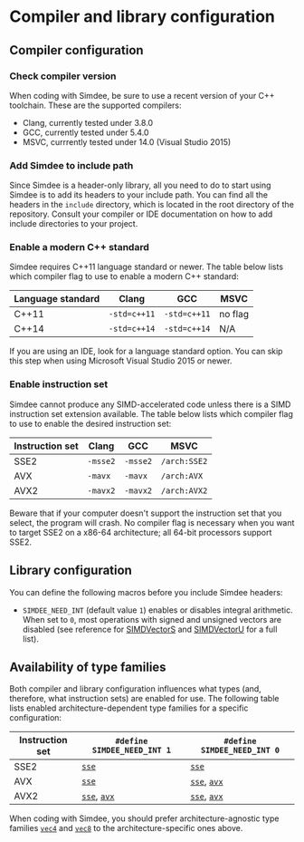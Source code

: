 # Compiler and library configuration

## Compiler configuration

### Check compiler version

When coding with Simdee, be sure to use a recent version of your C++ toolchain. These are the supported compilers:

* Clang, currently tested under 3.8.0
* GCC, currently tested under 5.4.0
* MSVC, currrently tested under 14.0 (Visual Studio 2015)

### Add Simdee to include path

Since Simdee is a header-only library, all you need to do to start using Simdee is to add its headers to your include path. You can find all the headers in the `include` directory, which is located in the root directory of the repository. Consult your compiler or IDE documentation on how to add include directories to your project.

### Enable a modern C++ standard

Simdee requires C++11 language standard or newer. The table below lists which compiler flag to use to enable a modern C++ standard:

Language standard  | Clang          | GCC            | MSVC
-------------------|----------------|----------------|--------------
C++11              | `-std=c++11`   | `-std=c++11`   | no flag
C++14              | `-std=c++14`   | `-std=c++14`   | N/A

If you are using an IDE, look for a language standard option. You can skip this step when using Microsoft Visual Studio 2015 or newer.

### Enable instruction set

Simdee cannot produce any SIMD-accelerated code unless there is a SIMD instruction set extension available. The table below lists which compiler flag to use to enable the desired instruction set:

Instruction set    | Clang          | GCC            | MSVC
-------------------|----------------|----------------|--------------
SSE2               | `-msse2`       | `-msse2`       | `/arch:SSE2`
AVX                | `-mavx`        | `-mavx`        | `/arch:AVX`
AVX2               | `-mavx2`       | `-mavx2`       | `/arch:AVX2`

Beware that if your computer doesn't support the instruction set that you select, the program will crash. No compiler flag is necessary when you want to target SSE2 on a x86-64 architecture; all 64-bit processors support SSE2.

## Library configuration

You can define the following macros before you include Simdee headers:

* `SIMDEE_NEED_INT` (default value `1`) enables or disables integral arithmetic. When set to `0`, most operations with signed and unsigned vectors are disabled (see reference for [SIMDVectorS](../reference/SIMDVectorS.md) and [SIMDVectorU](../reference/SIMDVectorU.md) for a full list).

## Availability of type families

Both compiler and library configuration influences what types (and, therefore, what instruction sets) are enabled for use. The following table lists enabled architecture-dependent type families for a specific configuration:

Instruction set         | `#define SIMDEE_NEED_INT 1`                                | `#define SIMDEE_NEED_INT 0`
------------------------|------------------------------------------------------------|------------------------------------------------------------
SSE2                    | [`sse`](../reference/sse.md)                               | [`sse`](../reference/sse.md)
AVX                     | [`sse`](../reference/sse.md)                               | [`sse`](../reference/sse.md), [`avx`](../reference/avx.md)
AVX2                    | [`sse`](../reference/sse.md), [`avx`](../reference/avx.md) | [`sse`](../reference/sse.md), [`avx`](../reference/avx.md)

When coding with Simdee, you should prefer architecture-agnostic type families [`vec4`](../reference/vec4.md) and [`vec8`](../reference/vec8.md) to the architecture-specific ones above.
